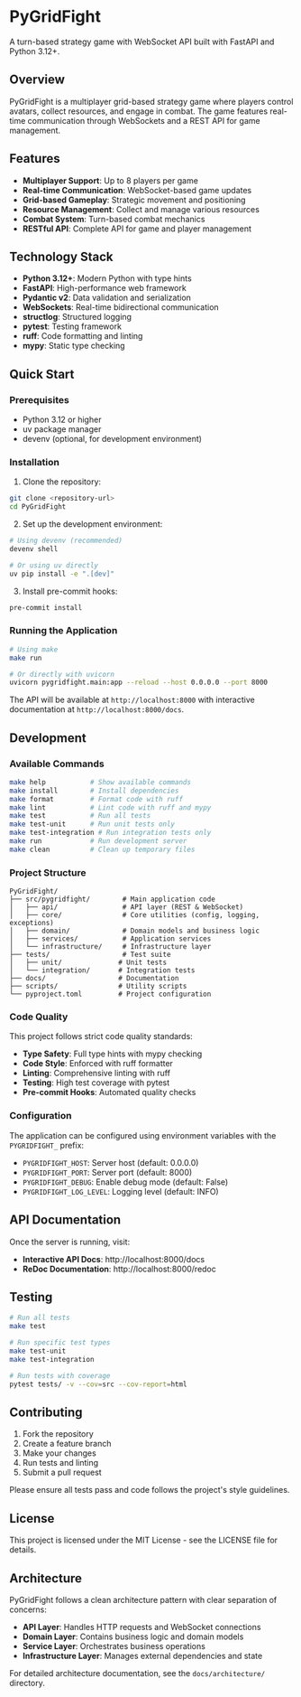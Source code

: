 # PyGridFight

A turn-based strategy game with WebSocket API built with FastAPI and Python 3.12+.

## Overview

PyGridFight is a multiplayer grid-based strategy game where players control avatars, collect resources, and engage in combat. The game features real-time communication through WebSockets and a REST API for game management.

## Features

- **Multiplayer Support**: Up to 8 players per game
- **Real-time Communication**: WebSocket-based game updates
- **Grid-based Gameplay**: Strategic movement and positioning
- **Resource Management**: Collect and manage various resources
- **Combat System**: Turn-based combat mechanics
- **RESTful API**: Complete API for game and player management

## Technology Stack

- **Python 3.12+**: Modern Python with type hints
- **FastAPI**: High-performance web framework
- **Pydantic v2**: Data validation and serialization
- **WebSockets**: Real-time bidirectional communication
- **structlog**: Structured logging
- **pytest**: Testing framework
- **ruff**: Code formatting and linting
- **mypy**: Static type checking

## Quick Start

### Prerequisites

- Python 3.12 or higher
- uv package manager
- devenv (optional, for development environment)

### Installation

1. Clone the repository:
```bash
git clone <repository-url>
cd PyGridFight
```

2. Set up the development environment:
```bash
# Using devenv (recommended)
devenv shell

# Or using uv directly
uv pip install -e ".[dev]"
```

3. Install pre-commit hooks:
```bash
pre-commit install
```

### Running the Application

```bash
# Using make
make run

# Or directly with uvicorn
uvicorn pygridfight.main:app --reload --host 0.0.0.0 --port 8000
```

The API will be available at `http://localhost:8000` with interactive documentation at `http://localhost:8000/docs`.

## Development

### Available Commands

```bash
make help           # Show available commands
make install        # Install dependencies
make format         # Format code with ruff
make lint           # Lint code with ruff and mypy
make test           # Run all tests
make test-unit      # Run unit tests only
make test-integration # Run integration tests only
make run            # Run development server
make clean          # Clean up temporary files
```

### Project Structure

```
PyGridFight/
├── src/pygridfight/        # Main application code
│   ├── api/                # API layer (REST & WebSocket)
│   ├── core/               # Core utilities (config, logging, exceptions)
│   ├── domain/             # Domain models and business logic
│   ├── services/           # Application services
│   └── infrastructure/     # Infrastructure layer
├── tests/                  # Test suite
│   ├── unit/              # Unit tests
│   └── integration/       # Integration tests
├── docs/                  # Documentation
├── scripts/               # Utility scripts
└── pyproject.toml         # Project configuration
```

### Code Quality

This project follows strict code quality standards:

- **Type Safety**: Full type hints with mypy checking
- **Code Style**: Enforced with ruff formatter
- **Linting**: Comprehensive linting with ruff
- **Testing**: High test coverage with pytest
- **Pre-commit Hooks**: Automated quality checks

### Configuration

The application can be configured using environment variables with the `PYGRIDFIGHT_` prefix:

- `PYGRIDFIGHT_HOST`: Server host (default: 0.0.0.0)
- `PYGRIDFIGHT_PORT`: Server port (default: 8000)
- `PYGRIDFIGHT_DEBUG`: Enable debug mode (default: False)
- `PYGRIDFIGHT_LOG_LEVEL`: Logging level (default: INFO)

## API Documentation

Once the server is running, visit:
- **Interactive API Docs**: http://localhost:8000/docs
- **ReDoc Documentation**: http://localhost:8000/redoc

## Testing

```bash
# Run all tests
make test

# Run specific test types
make test-unit
make test-integration

# Run tests with coverage
pytest tests/ -v --cov=src --cov-report=html
```

## Contributing

1. Fork the repository
2. Create a feature branch
3. Make your changes
4. Run tests and linting
5. Submit a pull request

Please ensure all tests pass and code follows the project's style guidelines.

## License

This project is licensed under the MIT License - see the LICENSE file for details.

## Architecture

PyGridFight follows a clean architecture pattern with clear separation of concerns:

- **API Layer**: Handles HTTP requests and WebSocket connections
- **Domain Layer**: Contains business logic and domain models
- **Service Layer**: Orchestrates business operations
- **Infrastructure Layer**: Manages external dependencies and state

For detailed architecture documentation, see the `docs/architecture/` directory.